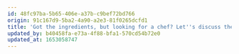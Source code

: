 ```yaml
---
id: 48fc97ba-5b65-406e-a37b-c9bef72bd766
origin: 91c167d9-5ba2-4a90-a2e3-81f0265dcfd1
title: 'Got the ingredients, but looking for a chef? Let''s discuss the menu!'
updated_by: b40458fa-e73a-4f88-bfa1-570cd54b72e0
updated_at: 1653058747
---
```

